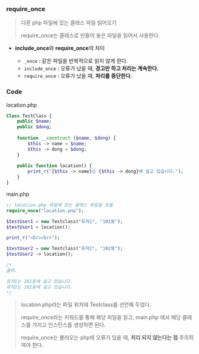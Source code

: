 ###  require_once 

> 다른 php 파일에 있는 클래스 파일 읽어오기
>
> require_once는 클래스로 만들어 놓은 파일을 읽어서 사용한다.



- **include_once**와 **require_once**의 차이

  - `_once` : 같은 파일을 반복적으로 읽지 않게 한다. 
  - `include_once` : 오류가 났을 때, **경고만 하고 처리는 계속한다.**   
  - `require_once` : 오류가 났을 때, **처리를 중단한다.**




### Code

location.php 

```php
Class TestClass {
    public $name;
    public $dong;
    
    function __construct ($name, $dong) {
        $this -> name = $name;
        $this -> dong = $dong;
    }
    
    public function location() {
        print_r("{$this -> name}는 {$this -> dong}에 살고 있습니다.");
    }
}
```



main.php

```php
// location.php 파일에 있는 클래스 파일을 호출
require_once("location.pnp");

$testUser1 = new Testclass("유저1", "101동");
$testUser1 = location();

print_r("<br><br>");

$testUser2 = new Testclass("유저2", "102동");
$testUser2 -> location();

/*
출력. 

유저1는 101동에 살고 있습니다. 
유저2는 102동에 살고 있습니다. 
*/
```

> location.php라는 파일 위치에 Testclass를 선언해 두었다. 
>
> require_once라는 키워드를 통해 해당 파일을 읽고, main.php 에서 해당 클래스를 가지고 인스턴스를 생성하면 된다. 
>
> require_once는 불러오는 php에 오류가 있을 때, **처리 되지 않는다는 점** 주의하여야 한다. 
